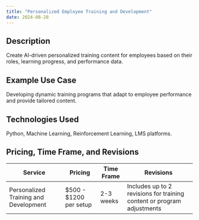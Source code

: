 ```yaml
---
title: "Personalized Employee Training and Development"
date: 2024-08-28
---
```


## Description
Create AI-driven personalized training content for employees based on their roles, learning progress, and performance data.

## Example Use Case
Developing dynamic training programs that adapt to employee performance and provide tailored content.

## Technologies Used
Python, Machine Learning, Reinforcement Learning, LMS platforms.

## Pricing, Time Frame, and Revisions

| Service                               | Pricing                 | Time Frame | Revisions                                          |
|---------------------------------------|-------------------------|------------|-----------------------------------------------------|
| Personalized Training and Development | $500 - $1200 per setup  | 2-3 weeks  | Includes up to 2 revisions for training content or program adjustments |
